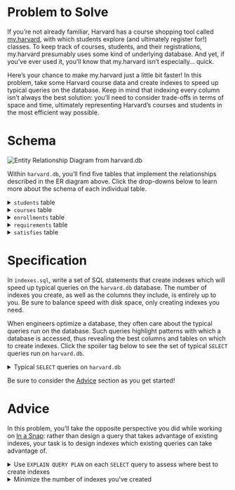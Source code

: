 # Problem to Solve

If you’re not already familiar, Harvard has a course shopping tool called [my.harvard](https://my.harvard.edu/), with which students explore (and ultimately register for!) classes. To keep track of courses, students, and their registrations, my.harvard presumably uses some kind of underlying database. And yet, if you’ve ever used it, you’ll know that my.harvard isn’t especially… quick.

Here’s your chance to make my.harvard just a little bit faster! In this problem, take some Harvard course data and create indexes to speed up typical queries on the database. Keep in mind that indexing every column isn’t always the best solution: you’ll need to consider trade-offs in terms of space and time, ultimately representing Harvard’s courses and students in the most efficient way possible.

# Schema

![Entity Relationship Diagram from harvard.db](https://github.com/user-attachments/assets/a6d52d0e-33f7-47d9-a1b8-134723fc4bf4)

Within `harvard.db`, you’ll find five tables that implement the relationships described in the ER diagram above. Click the drop-downs below to learn more about the schema of each individual table.

<details><summary><code>students</code> table</summary><br/><p>The <code class="language-plaintext highlighter-rouge">students</code> table contains the following columns:</p>

<ul class="fa-ul">
  <li data-marker="*"><span class="fa-li"><i class="fas fa-square"></i></span><code class="language-plaintext highlighter-rouge">id</code>, which is the student’s ID.</li>
  <li data-marker="*"><span class="fa-li"><i class="fas fa-square"></i></span><code class="language-plaintext highlighter-rouge">name</code>, which is the student’s name.</li>
</ul></details>

<details><summary><code>courses</code> table</summary><br/><p>The <code class="language-plaintext highlighter-rouge">courses</code> table contains the following columns:</p>

<ul class="fa-ul">
  <li data-marker="*"><span class="fa-li"><i class="fas fa-square"></i></span><code class="language-plaintext highlighter-rouge">id</code>, which is the courses’s ID.</li>
  <li data-marker="*"><span class="fa-li"><i class="fas fa-square"></i></span><code class="language-plaintext highlighter-rouge">department</code>, which is the department in which the course is taught (e.g., “Computer Science”, “Economics”, “Philosophy”).</li>
  <li data-marker="*"><span class="fa-li"><i class="fas fa-square"></i></span><code class="language-plaintext highlighter-rouge">number</code>, which is the course number (e.g., 50, 12, 330).</li>
  <li data-marker="*"><span class="fa-li"><i class="fas fa-square"></i></span><code class="language-plaintext highlighter-rouge">semester</code>, which is the semester in which the class was taught (e.g., “Spring 2024”, “Fall 2023”).</li>
  <li data-marker="*"><span class="fa-li"><i class="fas fa-square"></i></span><code class="language-plaintext highlighter-rouge">title</code>, which is the title of the course (e.g., “Introduction to Computer Science”).</li>
</ul></details>

<details><summary><code>enrollments</code> table</summary><br/><p>The <code class="language-plaintext highlighter-rouge">enrollments</code> table contains the following columns:</p>

<ul class="fa-ul">
  <li data-marker="*"><span class="fa-li"><i class="fas fa-square"></i></span><code class="language-plaintext highlighter-rouge">id</code>, which is the ID to identify the enrollment.</li>
  <li data-marker="*"><span class="fa-li"><i class="fas fa-square"></i></span><code class="language-plaintext highlighter-rouge">student_id</code>, which is the ID of the student enrolled.</li>
  <li data-marker="*"><span class="fa-li"><i class="fas fa-square"></i></span><code class="language-plaintext highlighter-rouge">course_id</code>, which is the ID of the course in which the student is enrolled.</li>
</ul></details>

<details><summary><code>requirements</code> table</summary><br/><p>The <code class="language-plaintext highlighter-rouge">requirements</code> table contains the following columns:</p>

<ul class="fa-ul">
  <li data-marker="*"><span class="fa-li"><i class="fas fa-square"></i></span><code class="language-plaintext highlighter-rouge">id</code>, which is the ID of the requirement.</li>
  <li data-marker="*"><span class="fa-li"><i class="fas fa-square"></i></span><code class="language-plaintext highlighter-rouge">name</code>, which is the name of the requirement.</li>
</ul></details>

<details><summary><code>satisfies</code> table</summary><br/><p>The <code class="language-plaintext highlighter-rouge">satisfies</code> table contains the following columns:</p>

<ul class="fa-ul">
  <li data-marker="*"><span class="fa-li"><i class="fas fa-square"></i></span><code class="language-plaintext highlighter-rouge">id</code>, which is the ID of the course-requirement pair.</li>
  <li data-marker="*"><span class="fa-li"><i class="fas fa-square"></i></span><code class="language-plaintext highlighter-rouge">course_id</code>, which is the ID of a given course.</li>
  <li data-marker="*"><span class="fa-li"><i class="fas fa-square"></i></span><code class="language-plaintext highlighter-rouge">requirement_id</code>, which is the ID of the requirement which the given course satisfies.</li>
</ul></details>

# Specification

In `indexes.sql`, write a set of SQL statements that create indexes which will speed up typical queries on the `harvard.db` database. The number of indexes you create, as well as the columns they include, is entirely up to you. Be sure to balance speed with disk space, only creating indexes you need.

When engineers optimize a database, they often care about the typical queries run on the database. Such queries highlight patterns with which a database is accessed, thus revealing the best columns and tables on which to create indexes. Click the spoiler tag below to see the set of typical `SELECT` queries run on `harvard.db`.

<details><summary>Typical <code>SELECT</code> queries on <code>harvard.db</code></summary><ul class="fa-ul">
  <li data-marker="*"><span class="fa-li"><i class="fas fa-square"></i></span>
    <p>Find a student’s historical course enrollments, based on their ID:</p>
    <div class="language-sql highlighter-rouge"><div class="highlight"><pre class="highlight"><code><span class="k">SELECT</span> <span class="nv">"courses"</span><span class="p">.</span><span class="nv">"title"</span><span class="p">,</span> <span class="nv">"courses"</span><span class="p">.</span><span class="nv">"semester"</span>
<span class="k">FROM</span> <span class="nv">"enrollments"</span>
<span class="k">JOIN</span> <span class="nv">"courses"</span> <span class="k">ON</span> <span class="nv">"enrollments"</span><span class="p">.</span><span class="nv">"course_id"</span> <span class="o">=</span> <span class="nv">"courses"</span><span class="p">.</span><span class="nv">"id"</span>
<span class="k">JOIN</span> <span class="nv">"students"</span> <span class="k">ON</span> <span class="nv">"enrollments"</span><span class="p">.</span><span class="nv">"student_id"</span> <span class="o">=</span> <span class="nv">"students"</span><span class="p">.</span><span class="nv">"id"</span>
<span class="k">WHERE</span> <span class="nv">"students"</span><span class="p">.</span><span class="nv">"id"</span> <span class="o">=</span> <span class="mi">3</span><span class="p">;</span>
</code></pre></div>    </div>
  </li>
  <li data-marker="*"><span class="fa-li"><i class="fas fa-square"></i></span>
    <p>Find all students who enrolled in Computer Science 50 in Fall 2023:</p>
    <div class="language-sql highlighter-rouge"><div class="highlight"><pre class="highlight"><code><span class="k">SELECT</span> <span class="nv">"id"</span><span class="p">,</span> <span class="nv">"name"</span>
<span class="k">FROM</span> <span class="nv">"students"</span>
<span class="k">WHERE</span> <span class="nv">"id"</span> <span class="k">IN</span> <span class="p">(</span>
    <span class="k">SELECT</span> <span class="nv">"student_id"</span>
    <span class="k">FROM</span> <span class="nv">"enrollments"</span>
    <span class="k">WHERE</span> <span class="nv">"course_id"</span> <span class="o">=</span> <span class="p">(</span>
        <span class="k">SELECT</span> <span class="nv">"id"</span>
        <span class="k">FROM</span> <span class="nv">"courses"</span>
        <span class="k">WHERE</span> <span class="nv">"courses"</span><span class="p">.</span><span class="nv">"department"</span> <span class="o">=</span> <span class="s1">'Computer Science'</span>
        <span class="k">AND</span> <span class="nv">"courses"</span><span class="p">.</span><span class="nv">"number"</span> <span class="o">=</span> <span class="mi">50</span>
        <span class="k">AND</span> <span class="nv">"courses"</span><span class="p">.</span><span class="nv">"semester"</span> <span class="o">=</span> <span class="s1">'Fall 2023'</span>
    <span class="p">)</span>
<span class="p">);</span>
</code></pre></div>    </div>
  </li>
  <li data-marker="*"><span class="fa-li"><i class="fas fa-square"></i></span>
    <p>Sort courses by most- to least-enrolled in Fall 2023:</p>
    <div class="language-sql highlighter-rouge"><div class="highlight"><pre class="highlight"><code><span class="k">SELECT</span> <span class="nv">"courses"</span><span class="p">.</span><span class="nv">"id"</span><span class="p">,</span> <span class="nv">"courses"</span><span class="p">.</span><span class="nv">"department"</span><span class="p">,</span> <span class="nv">"courses"</span><span class="p">.</span><span class="nv">"number"</span><span class="p">,</span> <span class="nv">"courses"</span><span class="p">.</span><span class="nv">"title"</span><span class="p">,</span> <span class="k">COUNT</span><span class="p">(</span><span class="o">*</span><span class="p">)</span> <span class="k">AS</span> <span class="nv">"enrollment"</span>
<span class="k">FROM</span> <span class="nv">"courses"</span>
<span class="k">JOIN</span> <span class="nv">"enrollments"</span> <span class="k">ON</span> <span class="nv">"enrollments"</span><span class="p">.</span><span class="nv">"course_id"</span> <span class="o">=</span> <span class="nv">"courses"</span><span class="p">.</span><span class="nv">"id"</span>
<span class="k">WHERE</span> <span class="nv">"courses"</span><span class="p">.</span><span class="nv">"semester"</span> <span class="o">=</span> <span class="s1">'Fall 2023'</span>
<span class="k">GROUP</span> <span class="k">BY</span> <span class="nv">"courses"</span><span class="p">.</span><span class="nv">"id"</span>
<span class="k">ORDER</span> <span class="k">BY</span> <span class="nv">"enrollment"</span> <span class="k">DESC</span><span class="p">;</span>
</code></pre></div>    </div>
  </li>
  <li data-marker="*"><span class="fa-li"><i class="fas fa-square"></i></span>
    <p>Find all computer science courses taught in Spring 2024:</p>
    <div class="language-sql highlighter-rouge"><div class="highlight"><pre class="highlight"><code><span class="k">SELECT</span> <span class="nv">"courses"</span><span class="p">.</span><span class="nv">"id"</span><span class="p">,</span> <span class="nv">"courses"</span><span class="p">.</span><span class="nv">"department"</span><span class="p">,</span> <span class="nv">"courses"</span><span class="p">.</span><span class="nv">"number"</span><span class="p">,</span> <span class="nv">"courses"</span><span class="p">.</span><span class="nv">"title"</span>
<span class="k">FROM</span> <span class="nv">"courses"</span>
<span class="k">WHERE</span> <span class="nv">"courses"</span><span class="p">.</span><span class="nv">"department"</span> <span class="o">=</span> <span class="s1">'Computer Science'</span>
<span class="k">AND</span> <span class="nv">"courses"</span><span class="p">.</span><span class="nv">"semester"</span> <span class="o">=</span> <span class="s1">'Spring 2024'</span><span class="p">;</span>
</code></pre></div>    </div>
  </li>
  <li data-marker="*"><span class="fa-li"><i class="fas fa-square"></i></span>
    <p>Find the requirement satisfied by “Advanced Databases” in Fall 2023:</p>
    <div class="language-sql highlighter-rouge"><div class="highlight"><pre class="highlight"><code><span class="k">SELECT</span> <span class="nv">"requirements"</span><span class="p">.</span><span class="nv">"name"</span>
<span class="k">FROM</span> <span class="nv">"requirements"</span>
<span class="k">WHERE</span> <span class="nv">"requirements"</span><span class="p">.</span><span class="nv">"id"</span> <span class="o">=</span> <span class="p">(</span>
    <span class="k">SELECT</span> <span class="nv">"requirement_id"</span>
    <span class="k">FROM</span> <span class="nv">"satisfies"</span>
    <span class="k">WHERE</span> <span class="nv">"course_id"</span> <span class="o">=</span> <span class="p">(</span>
        <span class="k">SELECT</span> <span class="nv">"id"</span>
        <span class="k">FROM</span> <span class="nv">"courses"</span>
        <span class="k">WHERE</span> <span class="nv">"title"</span> <span class="o">=</span> <span class="s1">'Advanced Databases'</span>
        <span class="k">AND</span> <span class="nv">"semester"</span> <span class="o">=</span> <span class="s1">'Fall 2023'</span>
    <span class="p">)</span>
<span class="p">);</span>
</code></pre></div>    </div>
  </li>
  <li data-marker="*"><span class="fa-li"><i class="fas fa-square"></i></span>
    <p>Find how many courses in each requirement a student has satisfied:</p>
    <div class="language-sql highlighter-rouge"><div class="highlight"><pre class="highlight"><code><span class="k">SELECT</span> <span class="nv">"requirements"</span><span class="p">.</span><span class="nv">"name"</span><span class="p">,</span> <span class="k">COUNT</span><span class="p">(</span><span class="o">*</span><span class="p">)</span> <span class="k">AS</span> <span class="nv">"courses"</span>
<span class="k">FROM</span> <span class="nv">"requirements"</span>
<span class="k">JOIN</span> <span class="nv">"satisfies"</span> <span class="k">ON</span> <span class="nv">"requirements"</span><span class="p">.</span><span class="nv">"id"</span> <span class="o">=</span> <span class="nv">"satisfies"</span><span class="p">.</span><span class="nv">"requirement_id"</span>
<span class="k">WHERE</span> <span class="nv">"satisfies"</span><span class="p">.</span><span class="nv">"course_id"</span> <span class="k">IN</span> <span class="p">(</span>
    <span class="k">SELECT</span> <span class="nv">"course_id"</span>
    <span class="k">FROM</span> <span class="nv">"enrollments"</span>
    <span class="k">WHERE</span> <span class="nv">"enrollments"</span><span class="p">.</span><span class="nv">"student_id"</span> <span class="o">=</span> <span class="mi">8</span>
<span class="p">)</span>
<span class="k">GROUP</span> <span class="k">BY</span> <span class="nv">"requirements"</span><span class="p">.</span><span class="nv">"name"</span><span class="p">;</span>
</code></pre></div>    </div>
  </li>
  <li data-marker="*"><span class="fa-li"><i class="fas fa-square"></i></span>
    <p>Search for a course by title and semester:</p>
    <div class="language-sql highlighter-rouge"><div class="highlight"><pre class="highlight"><code><span class="k">SELECT</span> <span class="nv">"department"</span><span class="p">,</span> <span class="nv">"number"</span><span class="p">,</span> <span class="nv">"title"</span>
<span class="k">FROM</span> <span class="nv">"courses"</span>
<span class="k">WHERE</span> <span class="nv">"title"</span> <span class="k">LIKE</span> <span class="nv">"History%"</span>
<span class="k">AND</span> <span class="nv">"semester"</span> <span class="o">=</span> <span class="s1">'Fall 2023'</span><span class="p">;</span>
</code></pre></div>    </div>
  </li>
</ul></details>

<p>Be sure to consider the <a href="#advice">Advice</a> section as you get started!</p>

# Advice

In this problem, you’ll take the opposite perspective you did while working on [In a Snap](https://cs50.harvard.edu/sql/2024/psets/5/snap/): rather than design a query that takes advantage of existing indexes, your task is to design indexes which existing queries can take advantage of.

<details><summary>Use <code>EXPLAIN QUERY PLAN</code> on each <code>SELECT</code> query to assess where best to create indexes</summary><br/><p>Begin by assessing where best to create indexes by understanding the plan for each typical query on my.harvard’s database.</p>

<p>For example, try revealing the plan for the first typical query, as by executing the following:</p>

<div class="language-sql highlighter-rouge"><div class="highlight"><pre class="highlight"><code><span class="k">EXPLAIN</span> <span class="n">QUERY</span> <span class="n">PLAN</span>
<span class="k">SELECT</span> <span class="nv">"courses"</span><span class="p">.</span><span class="nv">"title"</span><span class="p">,</span> <span class="nv">"courses"</span><span class="p">.</span><span class="nv">"semester"</span>
<span class="k">FROM</span> <span class="nv">"enrollments"</span>
<span class="k">JOIN</span> <span class="nv">"courses"</span> <span class="k">ON</span> <span class="nv">"enrollments"</span><span class="p">.</span><span class="nv">"course_id"</span> <span class="o">=</span> <span class="nv">"courses"</span><span class="p">.</span><span class="nv">"id"</span>
<span class="k">JOIN</span> <span class="nv">"students"</span> <span class="k">ON</span> <span class="nv">"enrollments"</span><span class="p">.</span><span class="nv">"student_id"</span> <span class="o">=</span> <span class="nv">"students"</span><span class="p">.</span><span class="nv">"id"</span>
<span class="k">WHERE</span> <span class="nv">"students"</span><span class="p">.</span><span class="nv">"id"</span> <span class="o">=</span> <span class="mi">3</span><span class="p">;</span>
</code></pre></div></div>

<p>The output of the above is as follows:</p>

<div class="language-plaintext highlighter-rouge"><div class="highlight"><pre class="highlight"><code>QUERY PLAN
|--SEARCH students USING INTEGER PRIMARY KEY (rowid=?)
|--SCAN enrollments
`--SEARCH courses USING INTEGER PRIMARY KEY (rowid=?)
</code></pre></div></div>

<p>Notice that, while the database engine is already <code class="language-plaintext highlighter-rouge">SEARCH</code>ing the <code class="language-plaintext highlighter-rouge">students</code> and <code class="language-plaintext highlighter-rouge">courses</code> tables using their primary key indexes, there are still improvements to be made: the database engine is <code class="language-plaintext highlighter-rouge">SCAN</code>ning the <code class="language-plaintext highlighter-rouge">enrollments</code> table without an index. Recall that to <code class="language-plaintext highlighter-rouge">SCAN</code> means that the database engine must search through all rows, one by one—a process that is much slower than searching an index!</p>

<p>Experiment now by creating an index which could turn that <code class="language-plaintext highlighter-rouge">SCAN</code> into a <code class="language-plaintext highlighter-rouge">SEARCH</code> that uses an index. Then, repeat the same process for each of the typical queries on my.harvard’s database until you’ve arrived at a set of indexes which ensure all queries are using indexes to their full potential.</p></details>

<details><summary>Minimize the number of indexes you've created</summary><br/><p>Keep in mind that indexes take up additional space, and that they can slow <code class="language-plaintext highlighter-rouge">INSERT</code>, <code class="language-plaintext highlighter-rouge">UPDATE</code>, and <code class="language-plaintext highlighter-rouge">DELETE</code> queries. Once you’ve arrived at an initial set of indexes, start paring them down until you’ve created the minimum required for each query to use indexes optimally. How to start this process? Consider the following questions:</p>

<ul class="fa-ul">
  <li data-marker="*"><span class="fa-li"><i class="fas fa-square"></i></span>Do any of your indexes include the same columns? If so, it’s likely you need only one index on that particular column.</li>
  <li data-marker="*"><span class="fa-li"><i class="fas fa-square"></i></span>Do any of your indexes include columns unused by the given queries? If so, it’s likely you can remove those columns from your indexes.</li>
  <li data-marker="*"><span class="fa-li"><i class="fas fa-square"></i></span>Does removing an index have any impact on each query’s plan? If not, might be best to remove it!</li>
</ul>

<p>Through the iterative process above, you’ll refine the indexes you’ve chosen to create.</p></details>
